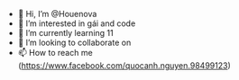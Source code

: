 - 👋 Hi, I’m @Houenova
- 👀 I’m interested in gái and code
- 🌱 I’m currently learning 11 
- 💞️ I’m looking to collaborate on 
- 📫 How to reach me (https://www.facebook.com/quocanh.nguyen.98499123)

<!---![1f1fb-1f1f3](https://user-images.githubusercontent.com/117418820/200577434-24676726-8b2b-4355-82f3-c8c4e916dd3e.png)
Houenova/Houenova is a ✨ special ✨ repository because its `README.md` (this file) appears on your GitHub profile.
You can click the Preview link to take a look at your changes.
--->
